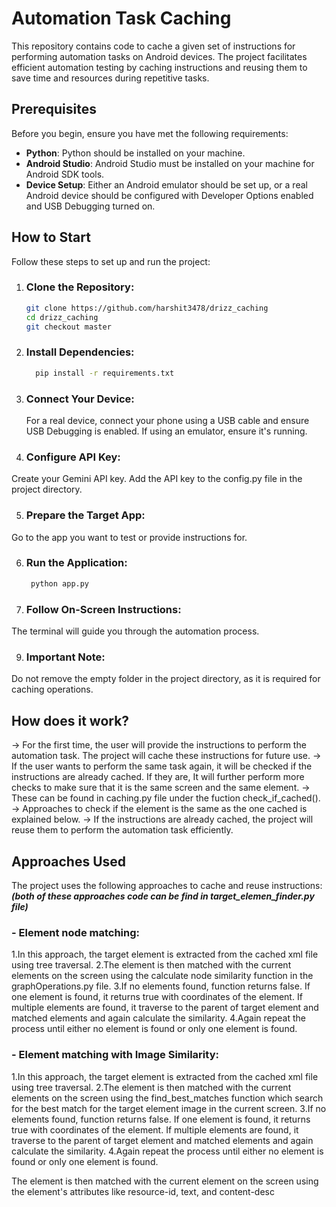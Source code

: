                                                            
# Automation Task Caching

This repository contains code to cache a given set of instructions for performing automation tasks on Android devices. The project facilitates efficient automation testing by caching instructions and reusing them to save time and resources during repetitive tasks.

## Prerequisites

Before you begin, ensure you have met the following requirements:

- **Python**: Python should be installed on your machine.
- **Android Studio**: Android Studio must be installed on your machine for Android SDK tools.
- **Device Setup**: Either an Android emulator should be set up, or a real Android device should be configured with Developer Options enabled and USB Debugging turned on.

## How to Start

Follow these steps to set up and run the project:

1. ### **Clone the Repository**:
   ```bash
   git clone https://github.com/harshit3478/drizz_caching 
   cd drizz_caching
   git checkout master
2. ###  **Install Dependencies**:
   ```bash
     pip install -r requirements.txt
3. ### **Connect Your Device**:
     For a real device, connect your phone using a USB cable and ensure USB Debugging is enabled. If using an emulator, ensure it's running.

4. ### **Configure API Key**:
  Create your Gemini API key.
  Add the API key to the config.py file in the project directory.

5. ### **Prepare the Target App**:
  Go to the app you want to test or provide instructions for.

6. ### **Run the Application**:
   ```bash
    python app.py

8.  ###  **Follow On-Screen Instructions**:
   The terminal will guide you through the automation process.

9.  ### **Important Note**:
   Do not remove the empty folder in the project directory, as it is required for caching operations.

## How does it work?

-> For the first time, the user will provide the instructions to perform the automation task. The project will cache these instructions for future use.
-> If the user wants to perform the same task again, it will be checked if the instructions are already cached. If they are, It will further perform more checks to make sure that it is the same screen and the same element.
-> These can be found in caching.py file under the fuction check_if_cached().
-> Approaches to check if the element is the same as the one cached is explained below.
-> If the instructions are already cached, the project will reuse them to perform the automation task efficiently.


## Approaches Used

The project uses the following approaches to cache and reuse instructions:
***(both of these approaches code can be find in target_elemen_finder.py file)***

### - **Element node matching**:
   1.In this approach, the target element is extracted from the cached xml file using tree traversal.
   2.The element is then matched with the current elements on the screen using the calculate node similarity function in the graphOperations.py file.
   3.If no elements found, function returns false. If one element is found, it returns true with coordinates of the element. If multiple elements are found, 
   it traverse to the parent of target element and matched elements and again calculate the similarity. 
   4.Again repeat the process until either no element is found or only one element is found.

### - **Element matching with Image Similarity**:
   1.In this approach, the target element is extracted from the cached xml file using tree traversal.
   2.The element is then matched with the current elements on the screen using the find_best_matches function which search for the best match for the target element image in the current screen.
   3.If no elements found, function returns false. If one element is found, it returns true with coordinates of the element. If multiple elements are found,
   it traverse to the parent of target element and matched elements and again calculate the similarity.
   4.Again repeat the process until either no element is found or only one element is found.

   

   The element is then matched with the current element on the screen using the element's attributes like resource-id, text, and content-desc



